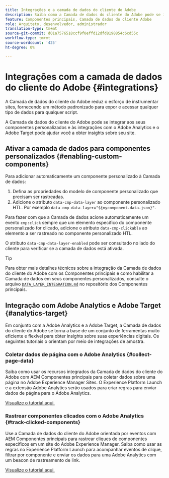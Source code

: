 ```yaml
---
title: Integrações e a camada de dados do cliente do Adobe
description: Saiba como a Camada de dados do cliente do Adobe pode se integrar aos seus componentes personalizados e como as integrações com o Adobe Analytics e o Adobe Target podem ajudar você a obter insights sobre seu site
feature: Componentes principais, Camada de dados do cliente Adobe
role: Arquiteto, desenvolvedor, administrador
translation-type: tm+mt
source-git-commit: d01a7576518ccf9f0effd12dfd8198854c6cd55c
workflow-type: tm+mt
source-wordcount: '425'
ht-degree: 0%

---
```



# Integrações com a camada de dados do cliente do Adobe {#integrations}

A Camada de dados do cliente do Adobe reduz o esforço de instrumentar sites, fornecendo um método padronizado para expor e acessar qualquer tipo de dados para qualquer script.

A Camada de dados do cliente do Adobe pode se integrar aos seus componentes personalizados e às integrações com o Adobe Analytics e o Adobe Target pode ajudar você a obter insights sobre seu site.

## Ativar a camada de dados para componentes personalizados {#enabling-custom-components}

Para adicionar automaticamente um componente personalizado à Camada de dados:

1. Defina as propriedades do modelo de componente personalizado que precisam ser rastreadas.
1. Adicione o atributo `data-cmp-data-layer` ao componente personalizado HTL. Por exemplo `data-cmp-data-layer="${mycomponent.data.json}"`.

Para fazer com que a Camada de dados acione automaticamente um evento `cmp:click` sempre que um elemento específico do componente personalizado for clicado, adicione o atributo `data-cmp-clickable` ao elemento a ser rastreado no componente personalizado HTL.

O atributo `data-cmp-data-layer-enabled` pode ser consultado no lado do cliente para verificar se a camada de dados está ativada.

>[!TIP]
>
>Para obter mais detalhes técnicos sobre a integração da Camada de dados do cliente do Adobe com os Componentes principais e como habilitar a Camada de dados em seus componentes personalizados, consulte o arquivo [`DATA_LAYER_INTEGRATION.md`](https://github.com/adobe/aem-core-wcm-components/blob/master/DATA_LAYER_INTEGRATION.md) no repositório dos Componentes principais.

## Integração com Adobe Analytics e Adobe Target {#analytics-target}

Em conjunto com a Adobe Analytics e a Adobe Target, a Camada de dados do cliente do Adobe se torna a base de um conjunto de ferramentas muito eficiente e flexível para obter insights sobre suas experiências digitais. Os seguintes tutoriais o orientam por meio de integrações de amostra.

### Coletar dados de página com o Adobe Analytics {#collect-page-data}

Saiba como usar os recursos integrados da Camada de dados do cliente do Adobe com AEM Componentes principais para coletar dados sobre uma página no Adobe Experience Manager Sites. O Experience Platform Launch e a extensão Adobe Analytics serão usados para criar regras para enviar dados de página para o Adobe Analytics.

[Visualize o tutorial aqui.](https://docs.adobe.com/content/help/en/experience-manager-learn/sites/integrations/analytics/collect-data-analytics.html)

### Rastrear componentes clicados com o Adobe Analytics {#track-clicked-components}

Use a Camada de dados do cliente do Adobe orientada por eventos com AEM Componentes principais para rastrear cliques de componentes específicos em um site do Adobe Experience Manager. Saiba como usar as regras no Experience Platform Launch para acompanhar eventos de clique, filtrar por componente e enviar os dados para uma Adobe Analytics com um beacon de rastreamento de link.

[Visualize o tutorial aqui.](https://docs.adobe.com/content/help/en/experience-manager-learn/sites/integrations/analytics/track-clicked-component.html)
